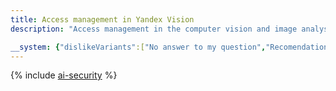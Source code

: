 ```yaml
---
title: Access management in Yandex Vision
description: "Access management in the computer vision and image analysis service — Yandex Vision. Permissions are issued when a role is assigned. The role can be assigned to the directory or the cloud — all permissions from the cloud are inherited. To use the service, you need one of the roles — editor, admin, resource-manager.cloud.owner"

__system: {"dislikeVariants":["No answer to my question","Recomendations didn't help","The content doesn't match title","Other"]}
---
```



{% include [ai-security](../../_includes/ai-security.md) %}